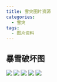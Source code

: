```yaml
---
title: 雪灾图片资源
categories:
  - 雪灾
tags:
  - 图片资料
---
```


## 暴雪破坏图
![](https://timgsa.baidu.com/timg?image&quality=80&size=b9999_10000&sec=1607834673037&di=cf4974d3d02c9b3ad1b2813bce7c3a8e&imgtype=0&src=http%3A%2F%2Fdingyue.nosdn.127.net%2FsOArJM79ViGIfgWuqYWxn6unFl1L0awgM%3D2awnQDFuCxJ1535613404233compressflag.jpeg)
![](https://timgsa.baidu.com/timg?image&quality=80&size=b9999_10000&sec=1607834815154&di=663330adf474a3c04373c41adcefe080&imgtype=0&src=http%3A%2F%2Fimgtianqi.eastday.com%2Fres%2Fupload%2Fue%2Fimage%2F20180123%2F1516678206427698.jpg)
![](https://timgsa.baidu.com/timg?image&quality=80&size=b9999_10000&sec=1607834861146&di=76e4dd74eb1f27fe8a0d762de7dd1d5c&imgtype=0&src=http%3A%2F%2F5b0988e595225.cdn.sohucs.com%2Fimages%2F20180105%2F70e03ee236f748ab85c42766e9f2cb28.jpeg)
![](https://timgsa.baidu.com/timg?image&quality=80&size=b9999_10000&sec=1607834926915&di=ceac77fc1e02d4de30c485a6a69d9568&imgtype=0&src=http%3A%2F%2Fimg8.zol.com.cn%2Fbbs%2Fupload%2F18225%2F18224735.JPG)
![](https://timgsa.baidu.com/timg?image&quality=80&size=b9999_10000&sec=1607835009459&di=a4ba2a9137e9e128848a458cd8440068&imgtype=0&src=http%3A%2F%2F5b0988e595225.cdn.sohucs.com%2Fimages%2F20180111%2Ff9be2c30ede14b89aca6a800240a79fa.jpeg)